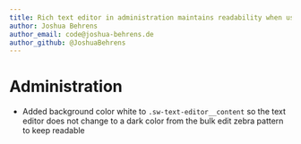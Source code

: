 ```yaml
---
title: Rich text editor in administration maintains readability when used on zebra coloring in bulk edit
author: Joshua Behrens
author_email: code@joshua-behrens.de
author_github: @JoshuaBehrens
---
```

# Administration
* Added background color white to `.sw-text-editor__content` so the text editor does not change to a dark color from the bulk edit zebra pattern to keep readable
